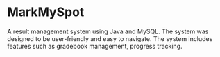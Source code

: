 # MarkMySpot
A result management system using Java and MySQL. The system was designed to be user-friendly and easy to navigate. The system includes features such as gradebook management, progress tracking.
